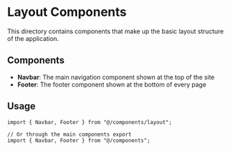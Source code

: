 # Layout Components

This directory contains components that make up the basic layout structure of the application.

## Components

- **Navbar**: The main navigation component shown at the top of the site
- **Footer**: The footer component shown at the bottom of every page

## Usage

```tsx
import { Navbar, Footer } from "@/components/layout";

// Or through the main components export
import { Navbar, Footer } from "@/components";
``` 